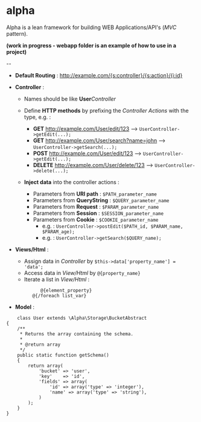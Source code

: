 # alpha 
Alpha is a lean framework for building WEB Applications/API's (*MVC* pattern).

**(work in progress - webapp folder is an example of how to use in a project)**


--

* **Default Routing** : http://example.com/{s:controller}/{s:action}/{i:id}

* **Controller** :
  * Names should be like **User***Controller*
  
  * Define **HTTP methods** by prefixing the *Controller* *Actions* with the type, e.g. :

    * **GET** http://example.com/User/edit/123 --> ```UserController->getEdit(...);```
    * **GET** http://example.com/User/search?name=john --> ```UserController->getSearch(...);```
    * **POST** http://example.com/User/edit/123 --> ```UserController->getEdit(...);```
    * **DELETE** http://example.com/User/delete/123 --> ```UserController->delete(...);```

  * **Inject data** into the controller actions :
  
    * Parameters from **URI path** : ```$PATH_parameter_name```
    * Parameters from **QueryString** : ```$QUERY_parameter_name```
    * Parameters from **Request** : ```$PARAM_parameter_name```
    * Parameters from **Session** : ```$SESSION_parameter_name```
    * Parameters from **Cookie** : ```$COOKIE_parameter_name```
      * e.g. : ```UserController->postEdit($PATH_id, $PARAM_name, $PARAM_age);```
      * e.g. : ```UserController->getSearch($QUERY_name);```

* **Views/Html** :
  * Assign data in *Controller* by ```$this->data['property_name'] = 'data';```
  * Access data in *View/Html* by ```@{property_name}```
  * Iterate a list in *View/Html* :
    ```@{foreach list_var}
          @{element_property}
       @{/foreach list_var}
    ```
    
* **Model** :

```
    class User extends \Alpha\Storage\BucketAbstract
{
    /**
     * Returns the array containing the schema.
     * 
     * @return array
     */
    public static function getSchema()
    {
        return array(
            'bucket' => 'user',
            'key'    => 'id',
            'fields' => array(
                'id' => array('type' => 'integer'),
                'name' => array('type' => 'string'),
            )
        );
    }
}
```
